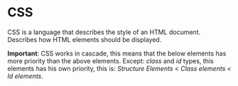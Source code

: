 # CSS

CSS is a language that describes the style of an HTML document. Describes how HTML elements should be displayed.

**Important**: CSS works in cascade, this means that the below elements has more priority than the above elements. Except:  _class_ and _id_ types, this elements has his own priority, this is: _Structure Elements_ < _Class elements_ < _Id elements_.